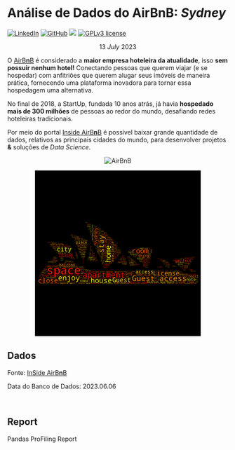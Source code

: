 
# Análise de Dados do AirBnB: *Sydney*

[![LinkedIn](https://img.shields.io/badge/LinkedIn-kauefs-blue.svg)](https://www.linkedin.com/in/kauefs/)
[![GitHub](https://img.shields.io/badge/GitHub-kauefs-black.svg?style=flat)](https://github.com/kauefs/)
[![](https://img.shields.io/badge/Python-3-blue.svg)](https://www.python.org/)
[![GPLv3 license](https://img.shields.io/badge/License-Apache-black.svg)](http://perso.crans.org/besson/LICENSE.html)

$$13\ July\ 2023$$

O [AirB**n**B](https://www.airbnb.com/) é considerado a **maior empresa hoteleira da atualidade**, isso **sem possuir nenhum hotel!** Conectando pessoas que querem viajar (e se hospedar) com anfitriões que querem alugar seus imóveis de maneira prática, fornecendo uma plataforma inovadora para tornar essa hospedagem uma alternativa.

No final de 2018, a StartUp, fundada 10 anos atrás, já havia **hospedado mais de 300 milhões** de pessoas ao redor do mundo, desafiando redes hoteleiras tradicionais.

Por meio do portal [Inside AirB**n**B](http://insideairbnb.com/get-the-data.html) é possível baixar grande quantidade de dados, relativos as principais cidades do mundo, para desenvolver projetos **&** soluções de _Data Science_.

<p align=center><img alt=AirBnB src=https://www.area360.com.au/wp-content/uploads/2017/09/airbnb-logo.jpg width=25%></p>

<p align=center><img alt=Sydney Tag Cloud src=https://github.com/kauefs/AirBnB/raw/%40/img/WordCloudSydney.png width=75%>

## Dados

Fonte: [InSide AirB**n**B](http://insideairbnb.com/get-the-data.html)

Data do Banco de Dados: 2023.06.06

<br>

## Report

Pandas ProFiling Report
